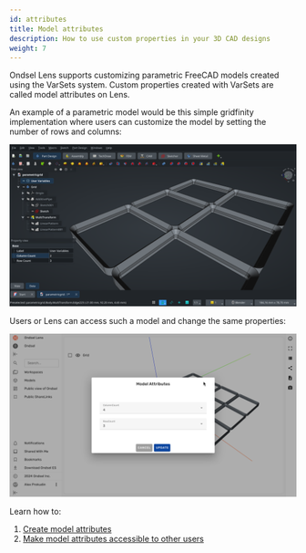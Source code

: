 ```yaml
---
id: attributes
title: Model attributes
description: How to use custom properties in your 3D CAD designs
weight: 7
---
```


Ondsel Lens supports customizing parametric FreeCAD models created using the VarSets system. Custom properties created with VarSets are called model attributes on Lens.

An example of a parametric model would be this simple gridfinity implementation where users can customize the model by setting the number of rows and columns:

![Model attributes in OES](model-attributes-in-fc.png)

Users or Lens can access such a model and change the same properties:

![Model attributes on Lens](model-attributes-on-lens.png)

Learn how to:

1. [Create model attributes](/docs/attributes/attributes-create/)
2. [Make model attributes accessible to other users](attributes-access)
<!-- 3. [Update model attributes](attributes-update) -->